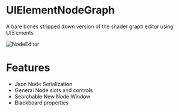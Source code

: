 # UIElementNodeGraph
A bare bones stripped down version of the shader graph editor using UIElements

![NodeEditor](https://github.com/simeonradivoev/UIElementNodeGraph/raw/master/Screenshot.png)

# Features
* Json Node Serialization
* General Node slots and controls
* Searchable New Node Window
* Blackboard properties
